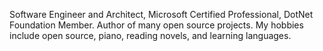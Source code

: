 Software Engineer and Architect, Microsoft Certified Professional, DotNet Foundation Member. Author of many open source projects. My hobbies include open source, piano, reading novels, and learning languages.
